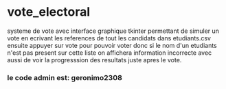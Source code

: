 # vote_electoral
systeme de vote avec interface graphique tkinter
permettant de simuler un vote en ecrivant les references de tout les candidats dans etudiants.csv ensuite appuyer sur vote pour pouvoir voter donc si le nom d'un etudiants n'est pas present sur cette liste on affichera information incorrecte avec aussi de voir la progresssion des resultats juste apres le vote.
### le code admin est: geronimo2308
